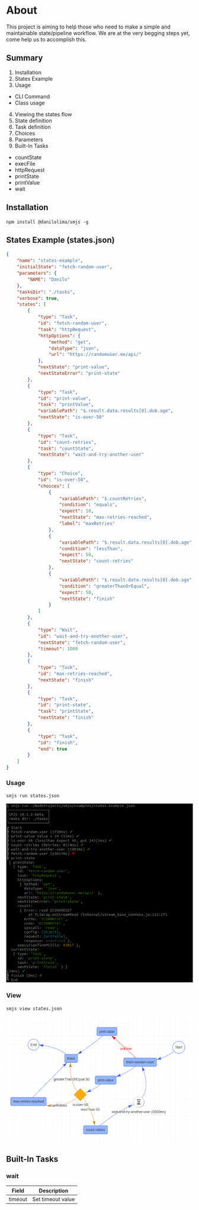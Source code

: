 # About
This project is aiming to helṕ those who need to make a simple and maintainable state/pipeline workflow. We are at the very begging steps yet, come help us to accomplish this.

## Summary
1. Installation
2. States Example
3. Usage
 - CLI Command
 - Class usage
4. Viewing the states flow
5. State definition
6. Task definition
7. Choices
8. Parameters
9. Built-In Tasks
 - countState
 - execFile
 - httpRequest
 - printState
 - printValue
 - wait 

## Installation
```
npm install @danilolima/smjs -g
```

## States Example (states.json)
```json
{
    "name": "states-example",
    "initialState": "fetch-random-user",
    "parameters": {
        "NAME": "Danilo"
    },
    "tasksDir": "./tasks",
    "verbose": true,
    "states": [
        {
            "type": "Task",
            "id": "fetch-random-user",
            "task": "httpRequest",
            "httpOptions": {
                "method": "get",
                "dataType": "json",
                "url": "https://randomuser.me/api/"
            },
            "nextState": "print-value",
            "nextStateError": "print-state"
        },
        {
            "type": "Task",
            "id": "print-value",
            "task": "printValue",
            "variablePath": "$.result.data.results[0].dob.age",
            "nextState": "is-over-50"
        },
        {
            "type": "Task",
            "id": "count-retries",
            "task": "countState",
            "nextState": "wait-and-try-another-user"
        },
        {
            "type": "Choice",
            "id": "is-over-50",
            "choices": [
                {
                    "variablePath": "$.countRetries",
                    "condition": "equals",
                    "expect": 10,
                    "nextState": "max-retries-reached",
                    "label": "maxRetries"
                },
                {
                    "variablePath": "$.result.data.results[0].dob.age",
                    "condition": "lessThan",
                    "expect": 50,
                    "nextState": "count-retries"
                },
                {
                    "variablePath": "$.result.data.results[0].dob.age",
                    "condition": "greaterThanOrEqual",
                    "expect": 50,
                    "nextState": "finish"
                }
            ]
        },
        {
            "type": "Wait",
            "id": "wait-and-try-another-user",
            "nextState": "fetch-random-user",
            "timeout": 1000
        },
        {
            "type": "Task",
            "id": "max-retries-reached",
            "nextState": "finish"
        },
        {
            "type": "Task",
            "id": "print-state",
            "task": "printState",
            "nextState": "finish"
        },
        {
            "type": "Task",
            "id": "finish",
            "end": true
        }
    ]
}
```

### Usage
```
smjs run states.json
```
![ExampleConsole](examples/example-console.png)

### View

```
smjs view states.json
```
![Diagram](examples/example.png)

## Built-In Tasks

### wait
| Field | Description |
|-------|-------------|
|timeout|Set timeout value |
